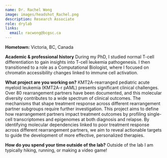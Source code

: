 ```yaml
---
name: Dr. Rachel Wong
image: images/headshot_Rachel.png
description: Research Associate
role: drylab
links:
  email: racwong@bcgsc.ca
---
```


**Hometown:** Victoria, BC, Canada


**Academic & professional history**
During my PhD, I studied normal T-cell differentiation to gain insights into T-cell leukemia pathogenesis. I then transitioned to a role as a Computational Biologist, where I focused on chromatin accessibility changes linked to immune cell activation.


**What project are you working on?**
KMT2A-rearranged pediatric acute myeloid leukemia (KMT2A-r pAML) presents significant clinical challenges. Over 80 rearrangement partners have been documented, and this molecular diversity contributes to a wide spectrum of clinical outcomes. The mechanisms that shape treatment response across different rearrangement partner subgroups require further investigation. This project aims to define how rearrangement partners impact treatment outcomes by profiling single-cell transcriptomes and epigenomes at both diagnosis and relapse. By identifying molecular dependencies linked to poor treatment response across different rearrangement partners, we aim to reveal actionable targets to guide the development of more effective, personalized therapies.

**How do you spend your time outside of the lab?**
Outside of the lab I am typically hiking, running, or making a video game!
